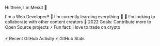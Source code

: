 Hi there, I'm Mesut 👋

I'm a Web Developer!!
🌱 I’m currently learning everything 🤣
👯 I’m looking to collaborate with other content creators
🥅 2022 Goals: Contribute more to Open Source projects
⚡ Fun fact: I love to trade on crypto

⚡ Recent GitHub Activity
⚡ GitHub Stats

